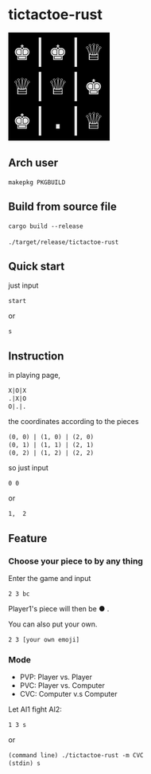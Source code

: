 # tictactoe-rust
![Alt text](./tictactoe.png)

## Arch user
```
makepkg PKGBUILD
```

## Build from source file
```
cargo build --release

./target/release/tictactoe-rust
```

## Quick start
just input 
```
start
```
or
```
s
```

## Instruction
in playing page, 
```
X|O|X
.|X|O
O|.|.

```
the coordinates according to the pieces
```
(0, 0) | (1, 0) | (2, 0)
(0, 1) | (1, 1) | (2, 1)
(0, 2) | (1, 2) | (2, 2)
```
so just input
```
0 0
```
or 
```
1,  2
```

## Feature
### Choose your piece to by any thing
Enter the game and input
```
2 3 bc
```
Player1's piece will then be  ● .

You can also put your own.
```
2 3 [your own emoji]
```
### Mode
- PVP: Player vs. Player
- PVC: Player vs. Computer
- CVC: Computer v.s Computer

Let AI1 fight AI2:
```
1 3 s
```
or 
```
(command line) ./tictactoe-rust -m CVC
(stdin) s
```
